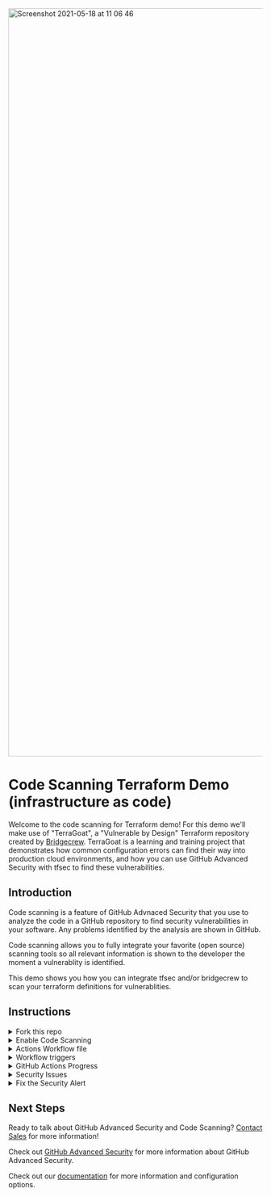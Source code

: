 <img width="1481" alt="Screenshot 2021-05-18 at 11 06 46" src="https://user-images.githubusercontent.com/24505883/118624240-43e01300-b7c9-11eb-83b2-e998f9762d60.png">

# Code Scanning Terraform Demo (infrastructure as code)

Welcome to the code scanning for Terraform demo! For this demo we'll make use of "TerraGoat", a "Vulnerable by Design" Terraform repository created by [Bridgecrew](https://github.com/bridgecrewio). TerraGoat is a learning and training project that demonstrates how common configuration errors can find their way into production cloud environments, and how you can use GitHub Advanced Security with tfsec to find these vulnerabilities. 

## Introduction

Code scanning is a feature of GitHub Advnaced Security that you use to analyze the code in a GitHub repository to find security vulnerabilities in your software. Any problems identified by the analysis are shown in GitHub.

Code scanning allows you to fully integrate your favorite (open source) scanning tools so all relevant information is shown to the developer the moment a vulnerablity is identified.  

This demo shows you how you can integrate tfsec and/or bridgecrew to scan your terraform definitions for vulnerablities.

## Instructions

<details>
<summary>Fork this repo</summary>
<p> 
  
Begin by [forking this repo](https://docs.github.com/en/free-pro-team@latest/github/getting-started-with-github/fork-a-repo).
</p>
</details>

<details>
<summary>Enable Code Scanning</summary>
<p> 


#### Security tab

Click on the `Security` tab.

<img width="880" alt="Screenshot 2021-05-13 at 15 50 27" src="https://user-images.githubusercontent.com/24505883/118135201-06633a80-b403-11eb-94ca-829ae2e4f200.png">

#### Set up code scanning

Click `Set up code scanning`.

<img src="https://user-images.githubusercontent.com/6920330/96745792-8311c700-1394-11eb-83fd-e47d09bf148e.png" width="70%"/>

#### Setup Workflow

Click the `Setup this workflow` button by tfsec.

<img width="532" alt="Screenshot 2021-05-13 at 15 49 25" src="https://user-images.githubusercontent.com/24505883/118135249-15e28380-b403-11eb-9183-6d094098e9a1.png">


GitHub Code Scanning analyses which programming languages are used in a repository, and provides suggestions for scanning tools based on this information. Other scanning tools that are available in the overview include `Bridgecrew`, `Kubesec`, and others.
See tfsec's documentation for more information about [configuring](https://tfsec.dev/) this tool.
</p>
</details>

<details>
<summary>Actions Workflow file</summary>
<p>

#### Actions Workflow

The Actions Workflow file contains a number of different sections including:
1. Checking out the repository
2. Run tfsec
3. Upload results

<img width="746" alt="Screenshot 2021-05-13 at 15 59 23" src="https://user-images.githubusercontent.com/24505883/118136324-4a0a7400-b404-11eb-93eb-d749a0ad4e36.png">

Click `Start Commit` -> `Commit this file` to commit the changes to _main_ branch.
</p>
</details>

<details>
  
<summary>Workflow triggers</summary>
<p>

#### Workflow triggers

There are a [number of events](https://docs.github.com/en/free-pro-team@latest/actions/reference/events-that-trigger-workflows) that can trigger a GitHub Actions workflow. In this example, the workflow will be triggered on

<img width="640" alt="Screenshot 2021-05-13 at 16 02 17" src="https://user-images.githubusercontent.com/24505883/118136649-a077b280-b404-11eb-9085-a850144418d0.png">

- push to _main_ branch
- pull request to merge to _main_ branch
- on schedule, at 05:21 UTC on Thursdays.

Setting up the new actions workflow and committing it to _main_ branch in the step above will trigger the scan.

</p>
</details>


<details>
<summary>GitHub Actions Progress</summary>

<p>
 
#### GitHub Actions Progress

Click `Actions` tab -> `tfsec`

Click the specific workflow run. You can view the progress of the Workflow run until the analysis completes.

<img width="1274" alt="Screenshot 2021-05-13 at 16 03 44" src="https://user-images.githubusercontent.com/24505883/118136881-e0d73080-b404-11eb-8691-e45661f5a596.png">

</p>
</details>

<details>
<summary>Security Issues</summary>
<p>
  
Once the Workflow has completed, click the `Security` tab -> ` Code Scanning Alerts`. An security alert "EKS cluster should not have open CIDR range for public access" should be visible.

#### Security Alert View

Clicking on the security alert will provide details about the security alert including:
- A description of the issue
- The line of code that triggered the security alert
- A tag to the type of alert (Error, Warning, Note)
- The ability to dismiss the alert depending on certain conditions (false positive? won't fix? used in tests?)
- A link to tfsec's documentation for more information about the rule and mitigations options

<img width="1470" alt="Screenshot 2021-05-13 at 16 05 17" src="https://user-images.githubusercontent.com/24505883/118137368-6c50c180-b405-11eb-8f8f-7d4b5cb56fd6.png">

</details>

<details>
<p>  
  
<summary>Fix the Security Alert</summary>

In order to fix this specific alert, we will need to that we our CIDR range doesn't have public access.

Click on the `Code` tab and [Edit](https://docs.github.com/en/free-pro-team@latest/github/managing-files-in-a-repository/editing-files-in-your-repository) the `terraform/aws/eks.tf` file. Navigate to Line 68 of the `eks.tf` file and modify the line:

```tf
  vpc_config {
    endpoint_private_access = true
    subnet_ids              = ["${aws_subnet.eks_subnet1.id}", "${aws_subnet.eks_subnet2.id}"]
  }
```

to

```tf
  vpc_config {
    endpoint_public_access = false
    public_access_cidrs = ["10.2.0.0/8"]
    subnet_ids              = ["${aws_subnet.eks_subnet1.id}", "${aws_subnet.eks_subnet2.id}"]
  }
```

Click `Create a new branch for this commit and start a pull request`, name the branch `eks-endpoint-fix`, and create the Pull Request.

#### Pull Request Status Check

In the Pull Request, you will notice that the tfsec Analysis has started as a status check. Wait until it completes.

<img width="959" alt="Screenshot 2021-05-13 at 17 41 17" src="https://user-images.githubusercontent.com/24505883/118150116-7af1a580-b412-11eb-8f9c-29e939c43777.png">


#### Security Alert Details

After the workflow completes, click on `Details` by the `Code scanning results / tfsec` status check. 

<img width="1007" alt="Screenshot 2021-05-13 at 17 42 12" src="https://user-images.githubusercontent.com/24505883/118150203-952b8380-b412-11eb-8ed6-1ed1c03980e6.png">


#### Fixed Alert

Notice that Code Scanning has detected that this Pull Request will fix two vulnerabilies that were detected before.

<img width="1155" alt="Screenshot 2021-05-13 at 17 43 02" src="https://user-images.githubusercontent.com/24505883/118150334-bb512380-b412-11eb-8ca9-53d27c9b714a.png">

Merge the Pull Request. After the Pull Request has been merged, another Workflow will kick off to scan the repository for any vulnerabilties. 

#### Closed Security Alerts

After the final Workflow has completed, navigate back to the `Security` tab and click `Closed`. Notice that the two alerts now shows up as closed issues.

<img width="1322" alt="Screenshot 2021-05-13 at 17 44 59" src="https://user-images.githubusercontent.com/24505883/118150555-fa7f7480-b412-11eb-8891-ca524994f2e2.png">

#### Traceability

Click on the security alert and notice that it details when the fix was made, by whom, and the specific commit. This provides full traceability to detail when and how a security alert was fixed and exactly what was changed to remediate the issue.

<img width="1015" alt="Screenshot 2021-05-13 at 17 45 56" src="https://user-images.githubusercontent.com/24505883/118150666-16831600-b413-11eb-89ca-69ca248bf1f1.png">


</p>
</details>

## Next Steps

Ready to talk about GitHub Advanced Security and Code Scanning? [Contact Sales](https://enterprise.github.com/contact) for more information!

Check out [GitHub Advanced Security](https://github.com/features/security) for more information about GitHub Advanced Security.

Check out our [documentation](https://docs.github.com/en/code-security/secure-coding/about-code-scanning) for more information and configuration options.



